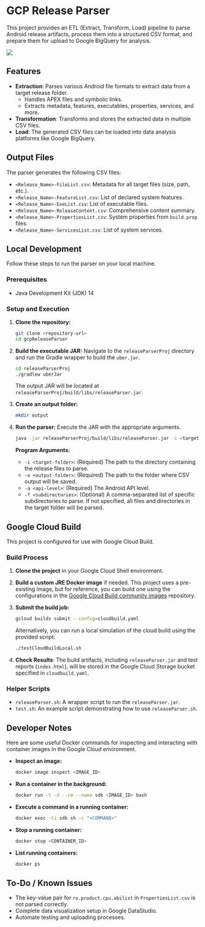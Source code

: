 # GCP Release Parser

This project provides an ETL (Extract, Transform, Load) pipeline to parse Android release artifacts, process them into a structured CSV format, and prepare them for upload to Google BigQuery for analysis.

![](https://user-images.githubusercontent.com/22556115/116011036-a170ad80-a5d7-11eb-9d20-cb38a64b7756.jpg)

## Features

* **Extraction**: Parses various Android file formats to extract data from a target release folder.
  * Handles APEX files and symbolic links.
  * Extracts metadata, features, executables, properties, services, and more.
* **Transformation**: Transforms and stores the extracted data in multiple CSV files.
* **Load**: The generated CSV files can be loaded into data analysis platforms like Google BigQuery.

## Output Files

The parser generates the following CSV files:

* `<Release_Name>-FileList.csv`: Metadata for all target files (size, path, etc.).
* `<Release_Name>-FeatureList.csv`: List of declared system features.
* `<Release_Name>-ExeList.csv`: List of executable files.
* `<Release_Name>-ReleaseContent.csv`: Comprehensive content summary.
* `<Release_Name>-PropertiesList.csv`: System properties from `build.prop` files.
* `<Release_Name>-ServicesList.csv`: List of system services.

## Local Development

Follow these steps to run the parser on your local machine.

### Prerequisites

* Java Development Kit (JDK) 14

### Setup and Execution

1. **Clone the repository:**

    ```bash
    git clone <repository-url>
    cd gcpReleaseParser
    ```

2. **Build the executable JAR:**
    Navigate to the `releaseParserProj` directory and run the Gradle wrapper to build the `uber.jar`.

    ```bash
    cd releaseParserProj
    ./gradlew uberJar
    ```

    The output JAR will be located at `releaseParserProj/build/libs/releaseParser.jar`.

3. **Create an output folder:**

    ```bash
    mkdir output
    ```

4. **Run the parser:**
    Execute the JAR with the appropriate arguments.

    ```bash
    java -jar releaseParserProj/build/libs/releaseParser.jar -i <target-folder> -o <output-folder> -a 28 -f <SubDir1,SubDir2>
    ```

    **Program Arguments:**
    * `-i <target-folder>`: (Required) The path to the directory containing the release files to parse.
    * `-o <output-folder>`: (Required) The path to the folder where CSV output will be saved.
    * `-a <api-level>`: (Required) The Android API level.
    * `-f <subdirectories>`: (Optional) A comma-separated list of specific subdirectories to parse. If not specified, all files and directories in the target folder will be parsed.

## Google Cloud Build

This project is configured for use with Google Cloud Build.

### Build Process

1. **Clone the project** in your Google Cloud Shell environment.
2. **Build a custom JRE Docker image** if needed. This project uses a pre-existing image, but for reference, you can build one using the configurations in the [Google Cloud Build community images](https://github.com/GoogleCloudPlatform/cloud-builders-community) repository.
3. **Submit the build job:**

    ```bash
    gcloud builds submit --config=cloudbuild.yaml
    ```

    Alternatively, you can run a local simulation of the cloud build using the provided script:

    ```bash
    ./testCloudBuildLocal.sh
    ```

4. **Check Results**: The build artifacts, including `releaseParser.jar` and test reports (`index.html`), will be stored in the Google Cloud Storage bucket specified in `cloudbuild.yaml`.

### Helper Scripts

* `releaseParser.sh`: A wrapper script to run the `releaseParser.jar`.
* `test.sh`: An example script demonstrating how to use `releaseParser.sh`.

## Developer Notes

Here are some useful Docker commands for inspecting and interacting with container images in the Google Cloud environment.

* **Inspect an image:**

    ```bash
    docker image inspect <IMAGE_ID>
    ```

* **Run a container in the background:**

    ```bash
    docker run -t -d --rm --name sdk <IMAGE_ID> bash
    ```

* **Execute a command in a running container:**

    ```bash
    docker exec -ti sdk sh -c "<COMMAND>"
    ```

* **Stop a running container:**

    ```bash
    docker stop <CONTAINER_ID>
    ```

* **List running containers:**

    ```bash
    docker ps
    ```

## To-Do / Known Issues

* The key-value pair for `ro.product.cpu.abilist` in `PropertiesList.csv` is not parsed correctly.
* Complete data visualization setup in Google DataStudio.
* Automate testing and uploading processes.

